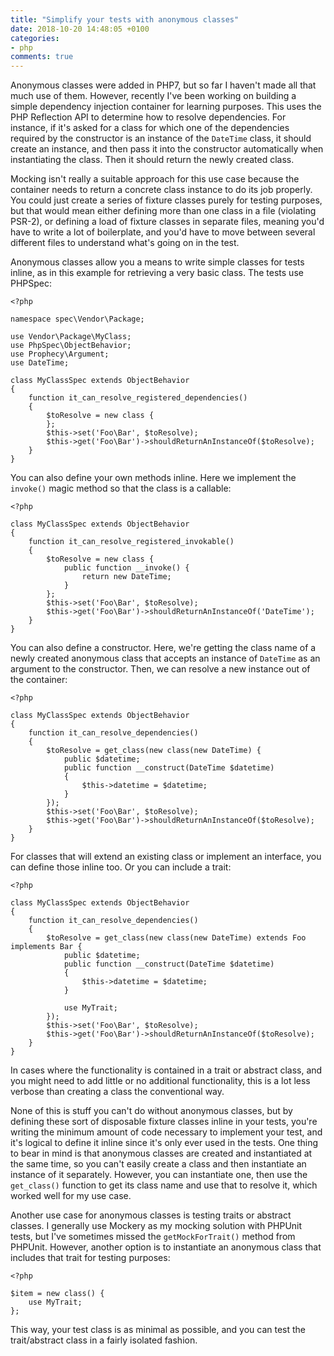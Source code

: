 ```yaml
---
title: "Simplify your tests with anonymous classes"
date: 2018-10-20 14:48:05 +0100
categories:
- php
comments: true
---
```


Anonymous classes were added in PHP7, but so far I haven't made all that much use of them. However, recently I've been working on building a simple dependency injection container for learning purposes. This uses the PHP Reflection API to determine how to resolve dependencies. For instance, if it's asked for a class for which one of the dependencies required by the constructor is an instance of the `DateTime` class, it should create an instance, and then pass it into the constructor automatically when instantiating the class. Then it should return the newly created class.

Mocking isn't really a suitable approach for this use case because the container needs to return a concrete class instance to do its job properly. You could just create a series of fixture classes purely for testing purposes, but that would mean either defining more than one class in a file (violating PSR-2), or defining a load of fixture classes in separate files, meaning you'd have to write a lot of boilerplate, and you'd have to move between several different files to understand what's going on in the test.

Anonymous classes allow you a means to write simple classes for tests inline, as in this example for retrieving a very basic class. The tests use PHPSpec:

```php7
<?php

namespace spec\Vendor\Package;

use Vendor\Package\MyClass;
use PhpSpec\ObjectBehavior;
use Prophecy\Argument;
use DateTime;

class MyClassSpec extends ObjectBehavior
{
    function it_can_resolve_registered_dependencies()
    {
        $toResolve = new class {
        };
        $this->set('Foo\Bar', $toResolve);
        $this->get('Foo\Bar')->shouldReturnAnInstanceOf($toResolve);
    }
}
```
    
You can also define your own methods inline. Here we implement the `invoke()` magic method so that the class is a callable:

```php7
<?php

class MyClassSpec extends ObjectBehavior
{
    function it_can_resolve_registered_invokable()
    {
        $toResolve = new class {
            public function __invoke() {
                return new DateTime;
            }
        };
        $this->set('Foo\Bar', $toResolve);
        $this->get('Foo\Bar')->shouldReturnAnInstanceOf('DateTime');
    }
}
```
    
You can also define a constructor. Here, we're getting the class name of a newly created anonymous class that accepts an instance of `DateTime` as an argument to the constructor. Then, we can resolve a new instance out of the container:

```php7
<?php

class MyClassSpec extends ObjectBehavior
{
    function it_can_resolve_dependencies()
    {
        $toResolve = get_class(new class(new DateTime) {
            public $datetime;
            public function __construct(DateTime $datetime)
            {
                $this->datetime = $datetime;
            }
        });
        $this->set('Foo\Bar', $toResolve);
        $this->get('Foo\Bar')->shouldReturnAnInstanceOf($toResolve);
    }
}
```

For classes that will extend an existing class or implement an interface, you can define those inline too. Or you can include a trait:

```php7
<?php

class MyClassSpec extends ObjectBehavior
{
    function it_can_resolve_dependencies()
    {
        $toResolve = get_class(new class(new DateTime) extends Foo implements Bar {
            public $datetime;
            public function __construct(DateTime $datetime)
            {
                $this->datetime = $datetime;
            }

            use MyTrait;
        });
        $this->set('Foo\Bar', $toResolve);
        $this->get('Foo\Bar')->shouldReturnAnInstanceOf($toResolve);
    }
}
```

In cases where the functionality is contained in a trait or abstract class, and you might need to add little or no additional functionality, this is a lot less verbose than creating a class the conventional way.

None of this is stuff you can't do without anonymous classes, but by defining these sort of disposable fixture classes inline in your tests, you're writing the minimum amount of code necessary to implement your test, and it's logical to define it inline since it's only ever used in the tests. One thing to bear in mind is that anonymous classes are created and instantiated at the same time, so you can't easily create a class and then instantiate an instance of it separately. However, you can instantiate one, then use the `get_class()` function to get its class name and use that to resolve it, which worked well for my use case.

Another use case for anonymous classes is testing traits or abstract classes. I generally use Mockery as my mocking solution with PHPUnit tests, but I've sometimes missed the `getMockForTrait()` method from PHPUnit. However, another option is to instantiate an anonymous class that includes that trait for testing purposes:

```php7
<?php

$item = new class() {
    use MyTrait;
};
```

This way, your test class is as minimal as possible, and you can test the trait/abstract class in a fairly isolated fashion.
